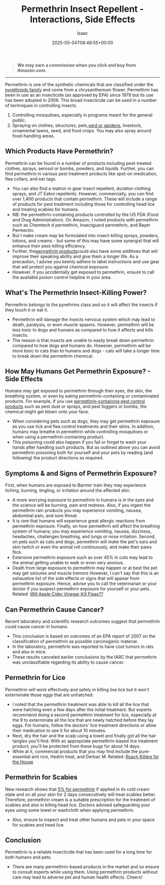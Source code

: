 ﻿---
author: Isaac
layout: post
title: Permethrin Insect Repellent - Interactions, Side Effects
date: '2025-05-04T08:48:55+00:00'
categories:
- Fleas
- Guide
tags: []
slug: /permethrin/
lastmod: 2025-05-07T12:21:28+03:00
---
> **We may earn a commission when you click and buy from Amazon.com.**
>

---
Permethrin is one of the synthetic chemicals that are classified under the
[pyrethroids family](https://www.epa.gov/ingredients-used-pesticide-products/registration-review-pyrethrins-and-pyrethroids)
and come from a chrysanthemum flower.
Permethrin has been in use as an insecticide (as approved by EPA) since 1979 but its use has been adopted in 2006.
This broad insecticide can be used in a number of techniques in controlling insects.
1. Controlling mosquitoes, especially in programs meant for the general public.
2. Spraying on clothes, structures, pets,[yard or gardens](https://pestpolicy.com/best-flea-spray-for-yard/), livestock, ornamental lawns, seed, and food crops.
You may also spray around food-handling areas.
## Which Products Have Permethrin?
Permethrin can be found in a number of products including pest-treated clothes, sprays, aerosol or bombs, powders, and liquids.
Further, you can find permethrin in various pest treatment products like spot-on medication, flea collars, and ear tags.
- You can also find a matron in gear insect repellent, duration clothing sprays, and JT Eaton repellents.
However, commercially, you can find over 1,400 products that contain permethrin.
These will include a range of products for pest treatment including those for controlling head lice and treating scabies for humans.
- NB: the permethrin-containing products controlled by the US FDA (Food and Drug Administration).
On Amazon, I noted products with permethrin such as Chemtech d permethrin, Insectguard permethrin, and Bayer Permectin.
- But I make cream may be formulated into insect-killing sprays, powders, lotions, and creams - but some of this may have some synergist that will enhance their pest-killing efficiency.
- Further, the[permethrin products](https://pestpolicy.com/best-fogger-for-fleas/)could also have some additives that will improve their speaking ability and give them a longer life.
As a precaution, I advise you keenly adhere to label instructions and use gear that will protect you against chemical exposure.
- However, if you accidentally get exposed to permethrin, ensure to call the available poison control helpline in your area.
## What's The Permethrin Insect-Killing Power?
Permethrin belongs to the pyrethrins class and so it will affect the insects if they touch it or eat it.
- Permethrin will damage the insects nervous system which may lead to death, paralysis, or even muscle spasms.
However, permethrin will be less toxic to dogs and humans as compared to how it affects and kills insects.
- The reason is that insects are unable to easily break down permethrin compared to how dogs and humans do.
However, permethrin will be more toxic to cats than to humans and dogs - cats will take a longer time to break down the permethrin chemical.
## How May Humans Get Permethrin Exposure? - Side Effects
Humans may get exposed to permethrin through their eyes, the skin, the breathing system, or even by eating permethrin-containing or contaminated products.
For example, if you use
[permethrin-containing pest control products](https://pestpolicy.com/best-flea-treatment-for-cats/)
such as pest dust or sprays, and pest foggers or bombs, the chemical might get blown onto your face.
- When considering pets such as dogs, they may get permethrin exposure as you use tick and flea control treatments and their skins.
In addition, humans may breathe in permethrin while controlling mosquitoes or when using a permethrin-containing product.
- This poisoning could also happen if you fail or forget to wash your hands after handling such products.
But as outlined above you can avoid permethrin poisoning both for yourself and your pets by reading (and following) the product directions as required.
## Symptoms & and Signs of Permethrin Exposure?
First, when humans are exposed to Barmer train they may experience itching, burning, tingling, or irritation around the affected skin.
- A more worrying exposure to permethrin in humans is in the eyes and the science will be burning, pain and redness.
Also, if you ingest the permethrin rain products you may experience vomiting, nausea, abdominal pain, and sore throat.
- It is rare that humans will experience great allergic reactions from permethrin exposure.
Finally, on how permethrin will affect the breathing system of humans; you may experience vomiting, nausea, dizziness, headaches, challenges breathing, and lungs or nose irritation.
Second, on pets such as cats and dogs, permethrin will make the pet's ears and skin twitch or even the animal roll continuously, and make their paws flick.
- Extensive permethrin exposure such as over 45% in cuts may lead to the animal getting unable to walk or even very anxious.
- Death from large exposure to permethrin may happen or at best the pet may get seizures and muscle tremors
However, I can't say that this is an exhaustive list of the side effects or signs that will appear from permethrin exposure.
Hence, advise you to call the veterinarian or your doctor if you suspect permethrin exposure for yourself or your pets.
Related:
[Will Apple Cider Vinegar Kill Fleas??](https://pestpolicy.com/does-apple-cider-vinegar-kill-fleas/)
## Can Permethrin Cause Cancer?
Recent laboratory and scientific research outcomes suggest that permethrin could cause cancer in humans.
- This conclusion is based on outcomes of an EPA report of 2007 on the classification of permethrin as possible carcinogenic material.
- In the laboratory, permethrin was reported to have cost tumors in rats and also in mice.
- These results canceled earlier conclusions by the IARC that permethrin was unclassifiable regarding its ability to cause cancer.
## Permethrin for Lice
Permethrin will work effectively and safely in killing live lice but it won't exterminate those eggs that are unhatched.
- I noted that the permethrin treatment was able to kill all the lice that were hatching even a few days after the initial treatment.
But experts recommend doing a second permethrin treatment for lice, especially at the 9 to exterminate all the lice that are newly hatched before they lay eggs.
For humans, follow the doctors' lice treatment directions or allow their medication to see it for about 10 minutes.
- Next, dry the hair and the scalp using a towel and finally got all the hair tangles you'll find.
With an appropriate permethrin-based lice treatment product, you'll be protected from these bugs for about 14 days.
- While at it, commercial products that you may find include the pure-essential anti rice, Hedrin treat, and Derbac M.
Related:
[Roach Killers for the House](https://pestpolicy.com/best-roach-killer-for-apartments/)
## Permethrin for Scabies
New research shows that
[5% for permethrin](https://www.ncbi.nlm.nih.gov/pmc/articles/PMC1117314/)
if applied in its cold cream state and on all your skin for 2 days consecutively will treat scabies better.
Therefore, permethrin cream is a suitable prescription for the treatment of scabies and also in killing head lice.
Doctors advised safeguarding your eyes using some towel or washcloth when applying permethrin.
- Also, ensure to inspect and treat other humans and pets in your space for scabies and head lice.
## Conclusion
Permethrin is a reliable insecticide that has been used for a long time for both humans and pets.
- There are many permethrin-based products in the market and so ensure to consult experts while using them.
Using permethrin products without care may lead to adverse pet and human health effects.
Cheers!